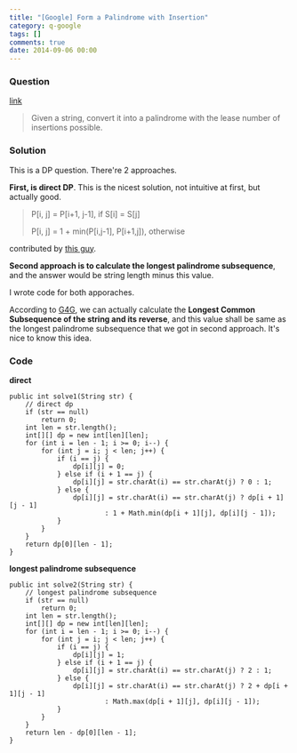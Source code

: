 ```yaml
---
title: "[Google] Form a Palindrome with Insertion"
category: q-google
tags: []
comments: true
date: 2014-09-06 00:00
---
```



### Question 

[link](http://www.glassdoor.com/Interview/Given-a-string-convert-it-into-a-palindrome-with-the-lease-number-of-insertions-possible-QTN_729122.htm)

> Given a string, convert it into a palindrome with the lease number of insertions possible.

### Solution

This is a DP question. There're 2 approaches. 

__First, is direct DP__. This is the nicest solution, not intuitive at first, but actually good. 

> P[i, j] = P[i+1, j-1], if S[i] = S[j] 
>
> P[i, j] = 1 + min(P[i,j-1], P[i+1,j]), otherwise

contributed by [this guy](http://stackoverflow.com/a/10732879).

__Second approach is to calculate the longest palindrome subsequence__, and the answer would be string length minus this value. 

I wrote code for both apporaches. 

According to [G4G](http://www.geeksforgeeks.org/dynamic-programming-set-28-minimum-insertions-to-form-a-palindrome/), we can actually calculate the __Longest Common Subsequence of the string and its reverse__, and this value shall be same as the longest palindrome subsequence that we got in second approach. It's nice to know this idea.

### Code

__direct__

	public int solve1(String str) {
		// direct dp
		if (str == null)
			return 0;
		int len = str.length();
		int[][] dp = new int[len][len];
		for (int i = len - 1; i >= 0; i--) {
			for (int j = i; j < len; j++) {
				if (i == j) {
					dp[i][j] = 0;
				} else if (i + 1 == j) {
					dp[i][j] = str.charAt(i) == str.charAt(j) ? 0 : 1;
				} else {
					dp[i][j] = str.charAt(i) == str.charAt(j) ? dp[i + 1][j - 1]
							: 1 + Math.min(dp[i + 1][j], dp[i][j - 1]);
				}
			}
		}
		return dp[0][len - 1];
	}

__longest palindrome subsequence__

	public int solve2(String str) {
		// longest palindrome subsequence
		if (str == null)
			return 0;
		int len = str.length();
		int[][] dp = new int[len][len];
		for (int i = len - 1; i >= 0; i--) {
			for (int j = i; j < len; j++) {
				if (i == j) {
					dp[i][j] = 1;
				} else if (i + 1 == j) {
					dp[i][j] = str.charAt(i) == str.charAt(j) ? 2 : 1;
				} else {
					dp[i][j] = str.charAt(i) == str.charAt(j) ? 2 + dp[i + 1][j - 1]
							: Math.max(dp[i + 1][j], dp[i][j - 1]);
				}
			}
		}
		return len - dp[0][len - 1];
	}
